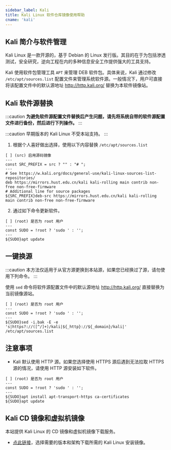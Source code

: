```yaml
---
sidebar_label: Kali
title: Kali Linux 软件仓库镜像使用帮助
cname: 'kali'
---
```


## Kali 简介与软件管理

Kali Linux 是一款开源的，基于 Debian 的 Linux 发行版。其目的在于为包括渗透测试，安全研究，逆向工程在内的多种信息安全工作提供强大的工具支持。

Kali 使用软件包管理工具 `APT` 来管理 DEB 软件包。具体来说，Kali 通过修改 `/etc/apt/sources.list` 配置文件来管理系统软件源。一般情况下，用户可直接将该配置文件中的默认源地址 <http://http.kali.org/> 替换为本软件镜像站。

## Kali 软件源替换

:::caution
**为避免软件源配置文件替换后产生问题，请先将系统自带的软件源配置文件进行备份，然后进行下列操作。**
:::

:::caution
早期版本的 Kali Linux 不受本站支持。
:::

1. 根据个人喜好做出选择，使用以下内容替换 `/etc/apt/sources.list`

```plaintext varcode
[ ] (src) 启用源码镜像
---
const SRC_PREFIX = src ? "" : "# ";
---
# See https://w.kali.org/docs/general-use/kali-linux-sources-list-repositories/
deb https://mirrors.hust.edu.cn/kali kali-rolling main contrib non-free non-free-firmware
# Additional line for source packages
${SRC_PREFIX}deb-src https://mirrors.hust.edu.cn/kali kali-rolling main contrib non-free non-free-firmware
```

2. 通过如下命令更新软件。

```shell varcode
[ ] (root) 是否为 root 用户
---
const SUDO = !root ? 'sudo ' : '';
---
${SUDO}apt update
```

## 一键换源

:::caution
本方法仅适用于从官方源更换到本站源，如果您已经换过了源，请勿使用下列命令。
:::

使用 `sed` 命令将软件源配置文件中的默认源地址 <http://http.kali.org/> 直接替换为当前镜像源站。

```shell varcode
[ ] (root) 是否为 root 用户
---
const SUDO = !root ? 'sudo ' : '';
---
${SUDO}sed -i.bak -E -e 's|https?://([^/]+)/kali|${_http}://${_domain}/kali|' /etc/apt/sources.list
```

## 注意事项

- Kali 默认使用 HTTP 源。如果您选择使用 HTTPS 源后遇到无法拉取 HTTPS 源的情况，请使用 HTTP 源安装如下软件。

```shell varcode
[ ] (root) 是否为 root 用户
---
const SUDO = !root ? 'sudo ' : '';
---
${SUDO}apt install apt-transport-https ca-certificates
${SUDO}apt update
```

## Kali CD 镜像和虚拟机镜像

本站提供 Kali Linux 的 CD 镜像和虚拟机镜像下载服务。

- [点此链接](/release?release=Kali%20Linux)，选择需要的版本和架构下载所需的 Kali Linux 安装镜像。
